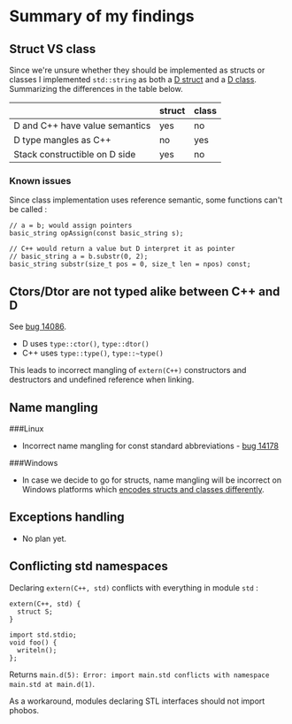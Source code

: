 # Summary of my findings

## Struct VS class

Since we're unsure whether they should be implemented as structs or classes I implemented `std::string` as both a [D struct](std_string_struct.d) and a [D class](std_string_class.d).
Summarizing the differences in the table below.

|                                |struct        | class         |
|--------------------------------|--------------|---------------|
|D and C++ have value semantics  | yes          | no            |
|D type mangles as C++           | no           | yes           |
|Stack constructible on D side   | yes          | no            |

### Known issues

Since class implementation uses reference semantic, some functions can't be called :

    // a = b; would assign pointers
    basic_string opAssign(const basic_string s);

    // C++ would return a value but D interpret it as pointer
    // basic_string a = b.substr(0, 2);
    basic_string substr(size_t pos = 0, size_t len = npos) const;

## Ctors/Dtor are not typed alike between C++ and D

See [bug 14086](https://issues.dlang.org/show_bug.cgi?id=14086).
+ D uses `type::ctor()`, `type::dtor()`
+ C++ uses `type::type()`, `type::~type()`

This leads to incorrect mangling of `extern(C++)` constructors and destructors and undefined reference when linking.

## Name mangling

###Linux
+ Incorrect name mangling for const standard abbreviations - [bug 14178](https://issues.dlang.org/show_bug.cgi?id=14178)

###Windows

+ In case we decide to go for structs, name mangling will be incorrect on Windows platforms which [encodes structs and classes differently](http://en.wikipedia.org/wiki/Visual_C%2B%2B_name_mangling#Data_Type).

## Exceptions handling

+ No plan yet.

## Conflicting std namespaces

Declaring `extern(C++, std)` conflicts with everything in module `std` :

    extern(C++, std) {
      struct S;
    }

    import std.stdio;
    void foo() {
      writeln();
    };

Returns `main.d(5): Error: import main.std conflicts with namespace main.std at main.d(1)`.

As a workaround, modules declaring STL interfaces should not import phobos.
